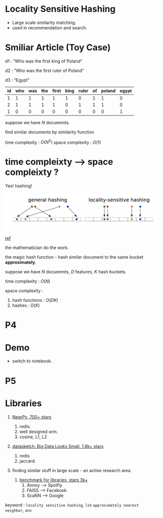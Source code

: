 # Locality Sensitive Hashing
* Large scale similarity matching.
* used in recommendation and search.



# Smiliar Article (Toy Case)

d1 : “Who was the first king of Poland”

d2 : “Who was the first ruler of Poland”

d3 : “Egypt”

id|who|was|the|first|king|ruler|of|poland|egypt
--|---|---|--|------|----|-----|--|------|-----
1 | 1 | 1 | 1|  1   |  1|   0  | 1|   1  |   0|
2 | 1 | 1 | 1|  1   |  0|   1  | 1|   1  |   0|
1 | 0 | 0 | 0|  0   |  0|   0  | 0|   0  |   1|


suppose we have $N$ docuemnts.

find similar documents by similarity function

time complexity : $O(N^2)$
space complexity : $O(1)$


# time compleixty --> space compleixty ?

Yes! hashing!

<img src='./assets/lsh_1.png'></img>

[ref](https://towardsdatascience.com/understanding-locality-sensitive-hashing-49f6d1f6134)

the mathematician do the work.

the magic hash function - hash similar document to the same bucket **approximately**.

suppose we have $N$ docuemnts, $D$ features, $K$ hash buckets.

time complexity : $O(N)$

space complexity : 

1. hash functions : $O(DK)$
2. hashes : $O(K)$

# P4

# Demo

* switch to notebook.

# P5
# Libraries

1. [NearPy, 700+ stars](https://github.com/pixelogik/NearPy)
   1. redis.
   2. well designed orm.
   3. cosine, L1, L2

2. [datasketch: Big Data Looks Small, 1.8k+ stars](https://github.com/ekzhu/datasketch)
   1. redis
   2. jaccard.

3. finding similar stuff in large scale - an active research area
   1. [benchmark for libraries, stars 3k+](https://github.com/erikbern/ann-benchmarks)
      1. Annoy --> Spotfiy
      2. FAISS --> Facebook
      3. ScaNN --> Google

keyword : `locality sensitive hashing`, `lsh` `approximately nearest neighbor`, `ann`